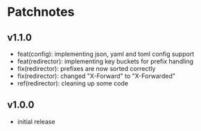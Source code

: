 # Patchnotes

## v1.1.0

- feat(config): implementing json, yaml and toml config support
- feat(redirector): implementing key buckets for prefix handling
- fix(redirector): prefixes are now sorted correctly
- fix(redirector): changed "X-Forward" to "X-Forwarded"
- ref(redirector): cleaning up some code

## v1.0.0

- initial release